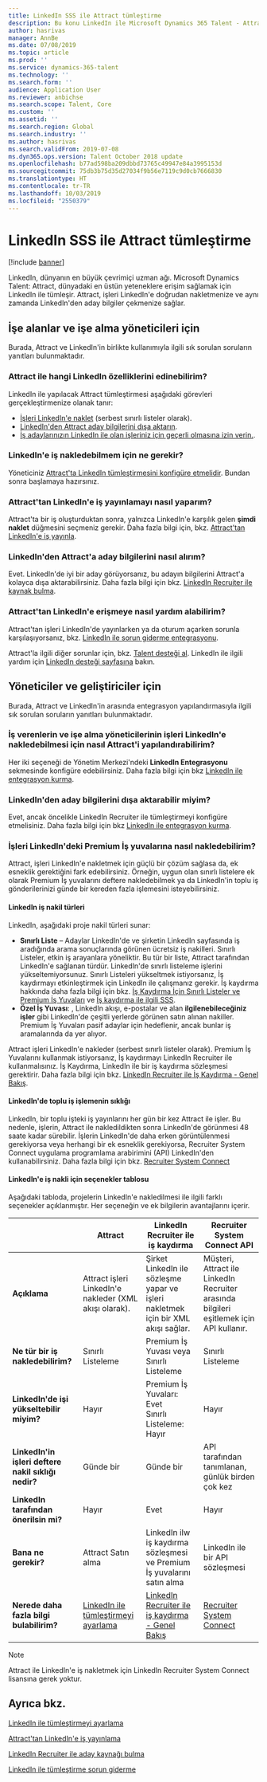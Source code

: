 ```yaml
---
title: LinkedIn SSS ile Attract tümleştirme
description: Bu konu LinkedIn ile Microsoft Dynamics 365 Talent - Attract arasında tümleştirme konusunda karşılaşabileceğiniz sorulara yanıt verir.
author: hasrivas
manager: AnnBe
ms.date: 07/08/2019
ms.topic: article
ms.prod: ''
ms.service: dynamics-365-talent
ms.technology: ''
ms.search.form: ''
audience: Application User
ms.reviewer: anbichse
ms.search.scope: Talent, Core
ms.custom: ''
ms.assetid: ''
ms.search.region: Global
ms.search.industry: ''
ms.author: hasrivas
ms.search.validFrom: 2019-07-08
ms.dyn365.ops.version: Talent October 2018 update
ms.openlocfilehash: b77ad598ba209dbbd73765c49947e84a3995153d
ms.sourcegitcommit: 75db3b75d35d27034f9b56e7119c9d0cb7666830
ms.translationtype: HT
ms.contentlocale: tr-TR
ms.lasthandoff: 10/03/2019
ms.locfileid: "2550379"
---
```

# <a name="attract-integration-with-linkedin-faq"></a>LinkedIn SSS ile Attract tümleştirme

[!include [banner](includes/banner.md)]

LinkedIn, dünyanın en büyük çevrimiçi uzman ağı. Microsoft Dynamics Talent: Attract, dünyadaki en üstün yeteneklere erişim sağlamak için LinkedIn ile tümleşir. Attract, işleri LinkedIn'e doğrudan nakletmenize ve aynı zamanda LinkedIn'den aday bilgiler çekmenize sağlar.

## <a name="for-recruiters-and-hiring-managers"></a>İşe alanlar ve işe alma yöneticileri için

Burada, Attract ve LinkedIn'in birlikte kullanımıyla ilgili sık sorulan soruların yanıtları bulunmaktadır.

### <a name="what-linkedin-features-do-i-get-with-attract"></a>Attract ile hangi LinkedIn özelliklerini edinebilirim?

LinkedIn ile yapılacak Attract tümleştirmesi aşağıdaki görevleri gerçekleştirmenize olanak tanır:

- [İşleri LinkedIn'e naklet](./attract-post-jobs-to-linkedin.md) (serbest sınırlı listeler olarak).
- [LinkedIn'den Attract aday bilgilerini dışa aktarın](./attract-linkedin-recruiter.md#export-linkedin-candidates-to-attract-with-one-click).
- [İş adaylarınızın LinkedIn ile olan işleriniz için geçerli olmasına izin verin.](./attract-admin-linkedin.md#set-up-apply-with-linkedin-in-attract).

### <a name="what-do-i-need-before-i-can-post-jobs-to-linkedin"></a>LinkedIn'e iş nakledebilmem için ne gerekir?

Yöneticiniz [Attract'ta LinkedIn tümleştirmesini konfigüre etmelidir](./attract-admin-linkedin.md#configure-job-posting-to-linkedin). Bundan sonra başlamaya hazırsınız.

### <a name="how-do-i-post-jobs-to-linkedin-from-attract"></a>Attract'tan LinkedIn'e iş yayınlamayı nasıl yaparım?

Attract'ta bir iş oluşturduktan sonra, yalnızca LinkedIn'e karşılık gelen **şimdi naklet** düğmesini seçmeniz gerekir. Daha fazla bilgi için, bkz. [Attract'tan LinkedIn'e iş yayınla](./attract-post-jobs-to-linkedin.md#post-jobs-to-linkedin).

### <a name="can-i-get-candidate-information-from-linkedin-into-attract"></a>LinkedIn'den Attract'a aday bilgilerini nasıl alırım?

Evet. LinkedIn'de iyi bir aday görüyorsanız, bu adayın bilgilerini Attract'a kolayca dışa aktarabilirsiniz. Daha fazla bilgi için bkz. [LinkedIn Recruiter ile kaynak bulma](attract-linkedin-recruiter.md).

### <a name="how-can-i-get-help-accessing-linkedin-from-attract"></a>Attract'tan LinkedIn'e erişmeye nasıl yardım alabilirim?

Attract'tan işleri LinkedIn'de yayınlarken ya da oturum açarken sorunla karşılaşıyorsanız, bkz. [LinkedIn ile sorun giderme entegrasyonu](./attract-troubleshoot-linkedin.md).

Attract'la ilgili diğer sorunlar için, bkz. [Talent desteği al](./talent-support.md). LinkedIn ile ilgili yardım için [LinkedIn desteği sayfasına](https://www.linkedin.com/help) bakın.

## <a name="for-admins-and-developers"></a>Yöneticiler ve geliştiriciler için

Burada, Attract ve LinkedIn'in arasında entegrasyon yapılandırmasıyla ilgili sık sorulan soruların yanıtları bulunmaktadır.

### <a name="how-do-i-configure-attract-so-that-recruiters-and-hiring-managers-can-post-jobs-to-linkedin"></a>İş verenlerin ve işe alma yöneticilerinin işleri LinkedIn'e nakledebilmesi için nasıl Attract'i yapılandırabilirim?

Her iki seçeneği de Yönetim Merkezi'ndeki **LinkedIn Entegrasyonu** sekmesinde konfigüre edebilirsiniz. Daha fazla bilgi için bkz [LinkedIn ile entegrasyon kurma](./attract-admin-linkedin.md).

### <a name="can-i-export-candidate-information-from-linkedin"></a>LinkedIn'den aday bilgilerini dışa aktarabilir miyim?

Evet, ancak öncelikle LinkedIn Recruiter ile tümleştirmeyi konfigüre etmelisiniz. Daha fazla bilgi için bkz [LinkedIn ile entegrasyon kurma](./attract-admin-linkedin.md).

### <a name="how-can-i-post-jobs-to-premium-job-slots-on-linkedin"></a>İşleri LinkedIn'deki Premium İş yuvalarına nasıl nakledebilirim?

Attract, işleri LinkedIn'e nakletmek için güçlü bir çözüm sağlasa da, ek esneklik gerektiğini fark edebilirsiniz. Örneğin, uygun olan sınırlı listelere ek olarak Premium İş yuvalarını deftere nakledebilmek ya da LinkedIn'in toplu iş gönderilerinizi günde bir kereden fazla işlemesini isteyebilirsiniz.

#### <a name="types-of-linkedin-job-posts"></a>LinkedIn iş nakil türleri

LinkedIn, aşağıdaki proje nakil türleri sunar:

- **Sınırlı Liste** – Adaylar LinkedIn'de ve şirketin LinkedIn sayfasında iş aradığında arama sonuçlarında görünen ücretsiz iş nakilleri. Sınırlı Listeler, etkin iş arayanlara yöneliktir. Bu tür bir liste, Attract tarafından LinkedIn'e sağlanan türdür. LinkedIn'de sınırlı listeleme işlerini yükseltemiyorsunuz. Sınırlı Listeleri yükseltmek istiyorsanız, İş kaydırmayı etkinleştirmek için LinkedIn ile çalışmanız gerekir. İş kaydırma hakkında daha fazla bilgi için bkz. [İş Kaydırma İçin Sınırlı Listeler ve Premium İş Yuvaları](https://www.linkedin.com/help/recruiter/answer/79049/limited-listings-vs-premium-job-slots-for-job-wrapping) ve [İş kaydırma ile ilgili SSS](https://www.linkedin.com/help/recruiter/answer/79050/job-wrapping-frequently-asked-questions).
- **Özel İş Yuvası**: , LinkedIn akışı, e-postalar ve alan **ilgilenebileceğiniz işler** gibi LinkedIn'de çeşitli yerlerde görünen satın alınan nakiller. Premium İş Yuvaları pasif adaylar için hedeflenir, ancak bunlar iş aramalarında da yer alıyor.

Attract işleri LinkedIn'e nakleder (serbest sınırlı listeler olarak). Premium İş Yuvalarını kullanmak istiyorsanız, İş kaydırmayı LinkedIn Recruiter ile kullanmalısınız. İş Kaydırma, LinkedIn ile bir iş kaydırma sözleşmesi gerektirir. Daha fazla bilgi için bkz. [LinkedIn Recruiter ile İş Kaydırma - Genel Bakış](https://www.linkedin.com/help/recruiter/answer/79037).

#### <a name="frequency-of-batch-processing-on-linkedin"></a>LinkedIn'de toplu iş işlemenin sıklığı

LinkedIn, bir toplu işteki iş yayınlarını her gün bir kez Attract ile işler. Bu nedenle, işlerin, Attract ile nakledildikten sonra LinkedIn'de görünmesi 48 saate kadar sürebilir. İşlerin LinkedIn'de daha erken görüntülenmesi gerekiyorsa veya herhangi bir ek esneklik gerekiyorsa, Recruiter System Connect uygulama programlama arabirimini (API) LinkedIn'den kullanabilirsiniz. Daha fazla bilgi için bkz. [Recruiter System Connect](https://docs.microsoft.com/linkedin/talent/recruiter-system-connect)

#### <a name="table-of-options-for-job-posting-to-linkedin"></a>LinkedIn'e iş nakli için seçenekler tablosu

Aşağıdaki tabloda, projelerin LinkedIn'e nakledilmesi ile ilgili farklı seçenekler açıklanmıştır. Her seçeneğin ve ek bilgilerin avantajlarını içerir.

|  | Attract | LinkedIn Recruiter ile iş kaydırma | Recruiter System Connect API |
|---|---|---|---|
| **Açıklama** | Attract işleri LinkedIn'e nakleder (XML akışı olarak). | Şirket LinkedIn ile sözleşme yapar ve işleri nakletmek için bir XML akışı sağlar. | Müşteri, Attract ile LinkedIn Recruiter arasında bilgileri eşitlemek için API kullanır. |
| **Ne tür bir iş nakledebilirim?** | Sınırlı Listeleme | Premium İş Yuvası veya Sınırlı Listeleme | Sınırlı Listeleme |
| **LinkedIn'de işi yükseltebilir miyim?** | Hayır | Premium İş Yuvaları: Evet<br>Sınırlı Listeleme: Hayır | Hayır |
| **LinkedIn'in işleri deftere nakil sıklığı nedir?** | Günde bir | Günde bir | API tarafından tanımlanan, günlük birden çok kez |
| **LinkedIn tarafından önerilsin mi?** | Hayır | Evet | Hayır |
| **Bana ne gerekir?** | Attract Satın alma | LinkedIn ilw iş kaydırma sözleşmesi ve Premium İş yuvalarını satın alma | LinkedIn ile bir API sözleşmesi | 
| **Nerede daha fazla bilgi bulabilirim?** | [LinkedIn ile tümleştirmeyi ayarlama](./attract-admin-linkedin.md) | [LinkedIn Recruiter ile iş kaydırma - Genel Bakış](https://www.linkedin.com/help/recruiter/answer/79037) | [Recruiter System Connect](https://docs.microsoft.com/linkedin/talent/recruiter-system-connect) |

> [!NOTE]
> Attract ile LinkedIn'e iş nakletmek için LinkedIn Recruiter System Connect lisansına gerek yoktur.

## <a name="see-also"></a>Ayrıca bkz.

[LinkedIn ile tümleştirmeyi ayarlama](./attract-admin-linkedin.md)

[Attract'tan LinkedIn'e iş yayınlama](./attract-post-jobs-to-linkedin.md)

[LinkedIn Recruiter ile aday kaynağı bulma](./attract-linkedin-recruiter.md)

[LinkedIn ile tümleştirme sorun giderme](./attract-troubleshoot-linkedin.md)

